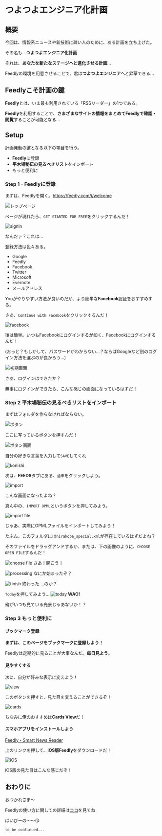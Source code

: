 # つよつよエンジニア化計画

## 概要

今回は、情報系ニュースや新技術に疎い人のために、ある計画を立ち上げた。

その名も...**つよつよエンジニア化計画**

それは、**あなたを新たなステージへと進化させる計画**...

Feedlyの環境を用意させることで、君は**つよつよエンジニア**へと昇華できる...

## Feedlyこそ計画の鍵

**Feedly**とは、いま最も利用されている「RSSリーダー」の1つである。

**Feedly**を利用することで、**さまざまなサイトの情報をまとめてFeedlyで確認・閲覧**することが可能となる...

## Setup

計画発動の鍵となる以下の項目を行う。

- **Feedly**に登録
- **平木場秘伝の見るべきリスト**をインポート
- もっと便利に

### Step 1 - Feedlyに登録

まずは、Feedlyを開く。https://feedly.com/i/welcome

![トップページ](./images/top.png)

ページが現れたら、`GET STARTED FOR FREE`をクリックするんだ！

![signin](./images/signin.png)

なんだァ？これは...

登録方法は色々ある。

- Google
- Feedly
- Facebook
- Twitter
- Microsoft
- Evernote
- メールアドレス

Youがやりやすい方法が良いのだが、より簡単な**Facebook**認証をおすすめする。

さあ、`Continue with Facebook`をクリックするんだ！

![facebook](./images/fb.png)

後は簡単。いつもFacebookにログインするが如く、Facebookにログインするんだ！

(おっと？もしかして、パスワードがわからない...？ならばGoogleなど別のログイン方法を選ぶのが良かろう...)

![初期画面](./images/init.png)

さあ、ログインはできたか？

無事にログインができたら、こんな感じの画面になっているはずだ！

### Step 2 平木場秘伝の見るべきリストをインポート

まずはフォルダを作らなければならない。

![ボタン](./images/create_feed.png)

ここに写っているボタンを押すんだ！

![ボタン画面](./images/create_feed_gamen.png)

自分の好きな言葉を入力して`SAVE`してくれ

![konishi](./images/konishi.png)

次は、**FEEDS**タブにある、`歯車`をクリックしよう。

![import](./images/import_opml.png)

こんな画面になったよね？

真ん中の、`IMPORT OPML`というボタンを押してみよう。

![import file](./images/import_file.png)

じゃあ、実際にOPMLファイルをインポートしてみよう！

たぶん、このフォルダには`hirakoba_special.xml`が存在しているはずだよね？

そのファイルをドラッグアンドするか、または、下の画像のように、`CHOOSE OPEN FILE`するんだ！

![choose file](./images/choose_file.png)
さあ！開こう！

![processing](./images/processing.png)
なにか始まったぞ？

![finish](./images/finish.png)
終わった....のか？

`Today`を押してみよう...
![today](./images/today.png)
**WAO!**

俺がいつも見ている光景じゃあないか！？

### Step 3 もっと便利に

#### ブックマーク登録

**まずは、このページをブックマークに登録しよう！**

Feedlyは定期的に見ることが大事なんだ。**毎日見よう**。

#### 見やすくする

次に、自分が好みな表示に変えよう！

![view](./images/view.png)

このボタンを押すと、見た目を変えることができるぞ！

![cards](./images/cards.png)

ちなみに俺のおすすめは**Cards View**だ！

#### スマホアプリをインストールしよう

[Feedly - Smart News Reader](https://apps.apple.com/jp/app/feedly-smart-news-reader/id396069556)

上のリンクを押して、**iOS版Feedly**をダウンロードだ！

![iOS](./images/ios.jpeg)

iOS版の見た目はこんな感じだぞ！

## おわりに

おつかれさま〜

Feedlyの使い方に関しての詳細は[ココ](https://appli-world.jp/posts/3149)を見てね

ばいびーの〜〜😘

`to be continued...`
